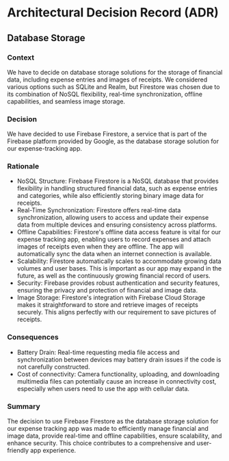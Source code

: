 # Architectural Decision Record (ADR)
## Database Storage

### Context
We have to decide on database storage solutions for the storage of financial data, including expense entries and images of receipts. We considered various options such as SQLite and Realm, but Firestore was chosen due to its combination of NoSQL flexibility, real-time synchronization, offline capabilities, and seamless image storage.

### Decision
We have decided to use Firebase Firestore, a service that is part of the Firebase platform provided by Google, as the database storage solution for our expense-tracking app.

### Rationale
* NoSQL Structure: Firebase Firestore is a NoSQL database that provides flexibility in handling structured financial data, such as expense entries and categories, while also efficiently storing binary image data for receipts.
* Real-Time Synchronization: Firestore offers real-time data synchronization, allowing users to access and update their expense data from multiple devices and ensuring consistency across platforms.
* Offline Capabilities: Firestore's offline data access feature is vital for our expense tracking app, enabling users to record expenses and attach images of receipts even when they are offline. The app will automatically sync the data when an internet connection is available.
* Scalability: Firestore automatically scales to accommodate growing data volumes and user bases. This is important as our app may expand in the future, as well as the continuously growing financial record of users.
* Security: Firebase provides robust authentication and security features, ensuring the privacy and protection of financial and image data.
* Image Storage: Firestore's integration with Firebase Cloud Storage makes it straightforward to store and retrieve images of receipts securely. This aligns perfectly with our requirement to save pictures of receipts.

### Consequences
* Battery Drain: Real-time requesting media file access and synchronization between devices may battery drain issues if the code is not carefully constructed.
* Cost of connectivity: Camera functionality, uploading, and downloading multimedia files can potentially cause an increase in connectivity cost, especially when users need to use the app with cellular data.

### Summary
The decision to use Firebase Firestore as the database storage solution for our expense tracking app was made to efficiently manage financial and image data, provide real-time and offline capabilities, ensure scalability, and enhance security. This choice contributes to a comprehensive and user-friendly app experience.
